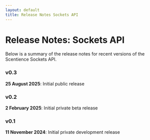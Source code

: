 ```yaml
---
layout: default
title: Release Notes Sockets API
---
```


# Release Notes: Sockets API
Below is a summary of the release notes for recent versions of the Scentience Sockets API.

### v0.3
**25 August 2025**: 
Initial public release


### v0.2
**2 February 2025**: 
Initial private beta release


### v0.1
**11 November 2024**: 
Initial private development release